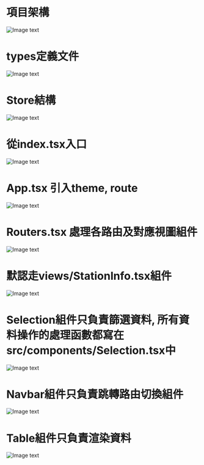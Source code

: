 # 項目架構
![Image text](./imgs/01.png)<br>

# types定義文件
![Image text](./imgs/10.png)<br>

# Store結構
![Image text](./imgs/06.png)<br>

# 從index.tsx入口
![Image text](./imgs/02.png)<br>

# App.tsx 引入theme, route
![Image text](./imgs/03.png)<br>

# Routers.tsx 處理各路由及對應視圖組件  
![Image text](./imgs/04.png)<br>

# 默認走views/StationInfo.tsx組件
![Image text](./imgs/05.png)<br>

# Selection組件只負責篩選資料, 所有資料操作的處理函數都寫在src/components/Selection.tsx中
![Image text](./imgs/07.png)<br>

    
# Navbar組件只負責跳轉路由切換組件
![Image text](./imgs/08.png)<br>

# Table組件只負責渲染資料
![Image text](./imgs/09.png)<br>
